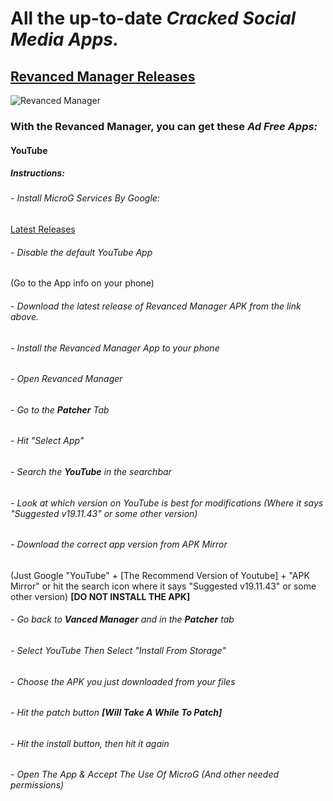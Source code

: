 # All the up-to-date _**Cracked Social Media Apps.**_
## [Revanced Manager Releases](https://github.com/ReVanced/revanced-manager/releases)
![Revanced Manager](https://repository-images.githubusercontent.com/471494981/8e480a04-6474-437c-9560-0e4fe6bdd7b9)
### With the Revanced Manager, you can get these _**Ad Free Apps:**_
#### **YouTube**
##### _Instructions:_
###### - Install MicroG Services By Google:
[Latest Releases](https://microg.org/download.html)
###### - Disable the default YouTube App
(Go to the App info on your phone)
###### - Download the latest release of Revanced Manager APK from the link above.
###### - Install the Revanced Manager App to your phone
###### - Open Revanced Manager
###### - Go to the **Patcher** Tab
###### - Hit "Select App"
###### - Search the **YouTube** in the searchbar
###### - Look at which version on YouTube is best for modifications (Where it says "Suggested v19.11.43" or some other version)
###### - Download the correct app version from APK Mirror
(Just Google "YouTube" + [The Recommend Version of Youtube] + "APK Mirror" or hit the search icon where it says "Suggested v19.11.43" or some other version) **[DO NOT INSTALL THE APK]**
###### - Go back to **Vanced Manager** and in the **Patcher** tab
###### - Select YouTube Then Select "Install From Storage"
###### - Choose the APK you just downloaded from your files
###### - Hit the patch button **[Will Take A While To Patch]**
###### - Hit the install button, then hit it again
###### - Open The App & Accept The Use Of MicroG (And other needed permissions)
